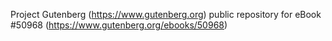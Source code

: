 Project Gutenberg (https://www.gutenberg.org) public repository for
eBook #50968 (https://www.gutenberg.org/ebooks/50968)
